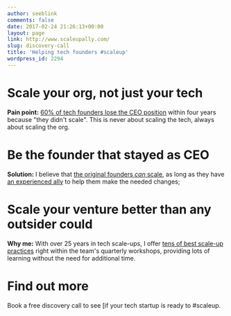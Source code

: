 ```yaml
---
author: seeblink
comments: false
date: 2017-02-24 21:26:13+00:00
layout: page
link: http://www.scaleupally.com/
slug: discovery-call
title: 'Helping tech founders #scaleup'
wordpress_id: 2294
---
```


# Scale your org, not just your tech



**Pain point:** [60% of tech founders lose the CEO position](http://www.scaleupally.com/scale-up-ally-for-tech-founders/) within four years because "they didn't scale". This is never about scaling the tech, always about scaling the org.



# Be the founder that stayed as CEO



**Solution:** I believe that [the original founders _can_ scale](http://www.scaleupally.com/scale-up-ally-for-tech-founders/), as long as they have [an experienced ally](http://www.scaleupally.com/why-work-with-me/) to help them make the needed changes;



# Scale your venture better than any outsider could



**Why me:** With over 25 years in tech scale-ups, I offer [tens of best scale-up practices](http://www.scaleupally.com/why-work-with-me/) right within the team's quarterly workshops, providing lots of learning without the need for additional time.



# Find out more



Book a free discovery call to see [if your tech startup is ready to #scaleup.
